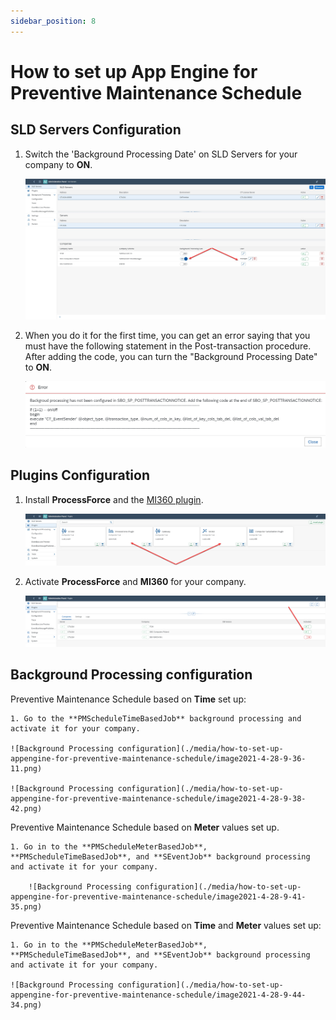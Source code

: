 ```yaml
---
sidebar_position: 8
---
```


# How to set up App Engine for Preventive Maintenance Schedule

## SLD Servers Configuration

1. Switch the 'Background Processing Date' on SLD Servers for your company to **ON**.

    ![SLD Servers Configuration](./media/how-to-set-up-appengine-for-preventive-maintenance-schedule/sld-server.jpg)

2. When you do it for the first time, you can get an error saying that you must have the following statement in the Post-transaction procedure. After adding the code, you can turn the "Background Processing Date" to **ON**.

    ![SLD Servers Configuration](./media/how-to-set-up-appengine-for-preventive-maintenance-schedule/image2021-4-27-14-37-52.png)

## Plugins Configuration

1. Install **ProcessForce** and the [MI360 plugin](/docs/appengine/download/mi360).

    ![Plugins Configuration](./media/how-to-set-up-appengine-for-preventive-maintenance-schedule/Plugins.jpg)

2. Activate **ProcessForce** and **MI360** for your company.

    ![Plugins Configuration](./media/how-to-set-up-appengine-for-preventive-maintenance-schedule/image2021-4-27-14-45-43.png)

## Background Processing configuration

Preventive Maintenance Schedule based on **Time** set up:

    1. Go to the **PMScheduleTimeBasedJob** background processing and activate it for your company.

    ![Background Processing configuration](./media/how-to-set-up-appengine-for-preventive-maintenance-schedule/image2021-4-28-9-36-11.png)

    ![Background Processing configuration](./media/how-to-set-up-appengine-for-preventive-maintenance-schedule/image2021-4-28-9-38-42.png)

Preventive Maintenance Schedule based on **Meter** values set up.

    1. Go in to the **PMScheduleMeterBasedJob**, **PMScheduleTimeBasedJob**, and **SEventJob** background processing and activate it for your company.

        ![Background Processing configuration](./media/how-to-set-up-appengine-for-preventive-maintenance-schedule/image2021-4-28-9-41-35.png)

Preventive Maintenance Schedule based on **Time** and **Meter** values set up:

    1. Go in to the **PMScheduleMeterBasedJob**, **PMScheduleTimeBasedJob**, and **SEventJob** background processing and activate it for your company.

    ![Background Processing configuration](./media/how-to-set-up-appengine-for-preventive-maintenance-schedule/image2021-4-28-9-44-34.png)
